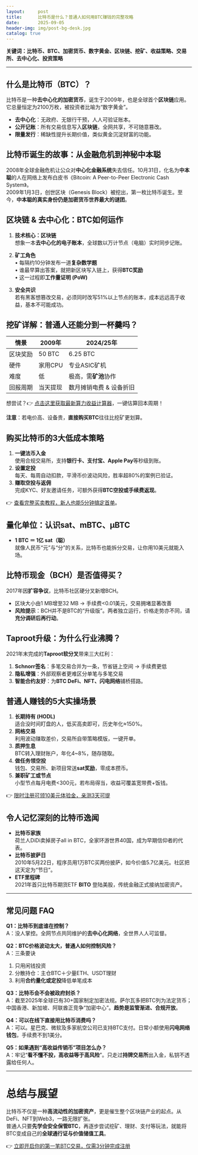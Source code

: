 ```yaml
---
layout:     post
title:      比特币是什么？普通人如何用BTC赚钱的完整攻略
date:       2025-09-05
header-img: img/post-bg-desk.jpg
catalog: true
---
```


**关键词：比特币、BTC、加密货币、数字黄金、区块链、挖矿、收益策略、交易所、去中心化、投资策略**

---

## 什么是比特币（BTC）？
比特币是一种**去中心化的加密货币**，诞生于2009年，也是全球首个**区块链**应用。它总量恒定为2100万枚，被投资者比喻为“数字黄金”。  
- **去中心化**：无政府、无银行干预，人人可验证账本。  
- **公开记账**：所有交易信息写入**区块链**，全网共享，不可随意篡改。  
- **限量发行**：稀缺性提升长期价值，类似黄金沉淀财富的功能。

## 比特币诞生的故事：从金融危机到神秘中本聪
2008年全球金融危机让公众对**中心化金融系统**失去信任。10月31日，化名为**中本聪**的人在网络上发布白皮书《Bitcoin: A Peer-to-Peer Electronic Cash System》。  
2009年1月3日，创世区块（Genesis Block）被挖出，第一枚比特币诞生。至今，**中本聪的真实身份仍是加密货币世界最大的谜团**。

## 区块链 & 去中心化：BTC如何运作
1. **技术核心：区块链**  
   想象一本**去中心化的电子账本**，全球数以万计节点（电脑）实时同步记账。
2. **矿工角色**  
   • 每隔约10分钟发布一道**复杂数学题**  
   • 谁最早算出答案，就把新区块写入链上，获得**BTC奖励**  
   • 这一过程即**工作量证明 (PoW)**

3. **安全共识**  
   若有黑客想篡改交易，必须同时改写51%以上节点的账本，成本远远高于收益，基本不可能成功。

## 挖矿详解：普通人还能分到一杯羹吗？
| 情景 | 2009年 | 2024/25年 |
|---|---|---|
| 区块奖励 | 50 BTC | 6.25 BTC |
| 硬件 | 家用CPU | 专业ASIC矿机 |
| 难度 | 低 | 极高，需**矿池**协作 |
| 回报周期 | 当天提现 | 数月摊销电费 & 设备折旧 |

想尝试？👉 [点击这里获取最新算力收益计算器](https://okxdog.com/)，一键估算回本周期！  

**注意**：若电价高、设备贵，**直接购买BTC**往往比挖矿更划算。

## 购买比特币的3大低成本策略
1. **一键法币入金**  
   使用合规交易所，支持**银行卡、支付宝、Apple Pay**等秒级到账。  
2. **设置定投**  
   每天、每周自动扣款，平滑币价波动风险，胜率超80%的案例已验证。  
3. **赚取空投与返佣**  
   完成KYC、好友邀请任务，可额外获得**BTC空投或手续费返现**。

👉 [查看完整买卖教程，新人也能5分钟搞定首单](https://okxdog.com/)。

## 量化单位：认识sat、mBTC、μBTC
- **1 BTC ＝ 1亿 sat（聪）**  
  就像人民币“元”与“分”的关系，比特币也能拆分交易，让你用10美元就能入场。

## 比特币现金（BCH）是否值得买？
2017年因**扩容争议**，比特币社区硬分叉新增BCH。  
- 区块大小由1 MB增至32 MB → 手续费<0.01美元，交易拥堵显著改善  
- **风险提示**：BCH并不是BTC的“升级版”。两者独立运行，价格走势亦不同，请**充分调研后再行动**。

## Taproot升级：为什么行业沸腾？
2021年末完成的**Taproot软分叉**带来三大红利：  
1. **Schnorr签名**：多笔交易合并为一条，节省链上空间 → 手续费更低  
2. **隐私增强**：外部观察者更难区分单笔与多笔交易  
3. **智能合约友好**：为**BTC DeFi、NFT、闪电网络**铺桥搭路。

## 普通人赚钱的5大实操场景
1. **长期持有 (HODL)**  
   适合没时间盯盘的人，低买高卖即可，历史年化≈150%。  
2. **网格交易**  
   利用波动赚取差价，交易所自带策略模版，一键开单。  
3. **质押生息**  
   BTC转入理财账户，年化4~8%，随存随取。  
4. **做任务领空投**  
   钱包、交易所、新项目常送**sat奖励**，零成本攒币。  
5. **兼职矿工或节点**  
   小型节点每月电费<300元，若布局得当，收益可覆盖宽带费+饭钱。

👉 [限时注册可领10美元体验金，亲测3天可提](https://okxdog.com/)

## 令人记忆深刻的比特币逸闻
- **比特币家族**  
  荷兰人DiDi卖掉房子all in BTC，全家环游世界40国，成为早期信仰者的代表。  
- **比特币披萨日**  
  2010年5月22日，程序员用1万BTC买两份披萨，如今价值5.7亿美元。社区把这天定为“节日”。  
- **ETF里程碑**  
  2021年首只比特币期货ETF **BITO** 登陆美股，传统金融正式接纳加密资产。

---

## 常见问题 FAQ

**Q1：比特币到底谁在控制？**  
A：没人掌控。全网节点共同维护的**去中心化网络**，全世界人人可监督。

**Q2：BTC价格波动太大，普通人如何控制风险？**  
A：三条要诀  
1. 只用闲钱投资  
2. 分散持仓：主仓BTC＋少量ETH、USDT理财  
3. 利用**合约量化或定投**降低单笔成本

**Q3：比特币会不会被政府封杀？**  
A：截至2025年全球已有30+国家制定加密法规。萨尔瓦多把BTC列为法定货币；中国香港、新加坡、阿联酋正竞争“加密中心”。**趋势是监管渐进、合规开放**。

**Q4：可以在线下直接用比特币消费吗？**  
A：可以。星巴克、微软及多家航空公司已支持BTC支付。日常小额使用**闪电网络钱包**，手续费不到1美分。

**Q5：如果遇到“高收益传销币”项目怎么办？**  
A：牢记“**看不懂不投，高收益等于高风险**”。只走过**持牌交易所**出入金，私钥不透露给任何人。

---

# 总结与展望
比特币不仅是一种**高流动性的加密资产**，更是催生整个区块链产业的起点。从DeFi、NFT到Web3，一路无限扩张。  
普通人只要**先学会安全保管BTC**，再逐步尝试挖矿、理财、支付等玩法，就能将BTC变成自己的**全球通行证与价值储值工具**。  

👉 [立即开启你的第一笔BTC交易，仅需3分钟完成注册](https://okxdog.com/)